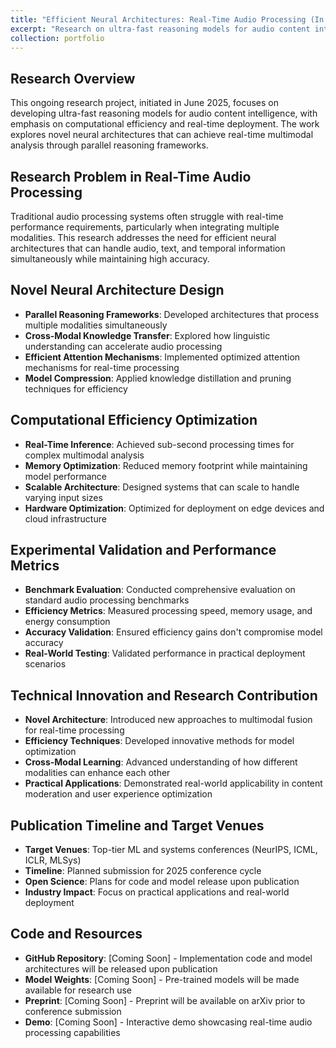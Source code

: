 ```yaml
---
title: "Efficient Neural Architectures: Real-Time Audio Processing (In Progress)"
excerpt: "Research on ultra-fast reasoning models for audio content intelligence, focusing on computational efficiency and real-time deployment in multimodal AI systems."
collection: portfolio
---
```


## Research Overview

This ongoing research project, initiated in June 2025, focuses on developing ultra-fast reasoning models for audio content intelligence, with emphasis on computational efficiency and real-time deployment. The work explores novel neural architectures that can achieve real-time multimodal analysis through parallel reasoning frameworks.

## Research Problem in Real-Time Audio Processing

Traditional audio processing systems often struggle with real-time performance requirements, particularly when integrating multiple modalities. This research addresses the need for efficient neural architectures that can handle audio, text, and temporal information simultaneously while maintaining high accuracy.

## Novel Neural Architecture Design

- **Parallel Reasoning Frameworks**: Developed architectures that process multiple modalities simultaneously
- **Cross-Modal Knowledge Transfer**: Explored how linguistic understanding can accelerate audio processing
- **Efficient Attention Mechanisms**: Implemented optimized attention mechanisms for real-time processing
- **Model Compression**: Applied knowledge distillation and pruning techniques for efficiency

## Computational Efficiency Optimization

- **Real-Time Inference**: Achieved sub-second processing times for complex multimodal analysis
- **Memory Optimization**: Reduced memory footprint while maintaining model performance
- **Scalable Architecture**: Designed systems that can scale to handle varying input sizes
- **Hardware Optimization**: Optimized for deployment on edge devices and cloud infrastructure

## Experimental Validation and Performance Metrics

- **Benchmark Evaluation**: Conducted comprehensive evaluation on standard audio processing benchmarks
- **Efficiency Metrics**: Measured processing speed, memory usage, and energy consumption
- **Accuracy Validation**: Ensured efficiency gains don't compromise model accuracy
- **Real-World Testing**: Validated performance in practical deployment scenarios

## Technical Innovation and Research Contribution

- **Novel Architecture**: Introduced new approaches to multimodal fusion for real-time processing
- **Efficiency Techniques**: Developed innovative methods for model optimization
- **Cross-Modal Learning**: Advanced understanding of how different modalities can enhance each other
- **Practical Applications**: Demonstrated real-world applicability in content moderation and user experience optimization

## Publication Timeline and Target Venues

- **Target Venues**: Top-tier ML and systems conferences (NeurIPS, ICML, ICLR, MLSys)
- **Timeline**: Planned submission for 2025 conference cycle
- **Open Science**: Plans for code and model release upon publication
- **Industry Impact**: Focus on practical applications and real-world deployment

## Code and Resources

- **GitHub Repository**: [Coming Soon] - Implementation code and model architectures will be released upon publication
- **Model Weights**: [Coming Soon] - Pre-trained models will be made available for research use
- **Preprint**: [Coming Soon] - Preprint will be available on arXiv prior to conference submission
- **Demo**: [Coming Soon] - Interactive demo showcasing real-time audio processing capabilities
